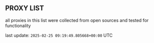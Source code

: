 ## PROXY LIST

all proxies in this list were collected from open sources and tested for functionality

last update: `2025-02-25 09:19:49.805668+00:00` UTC